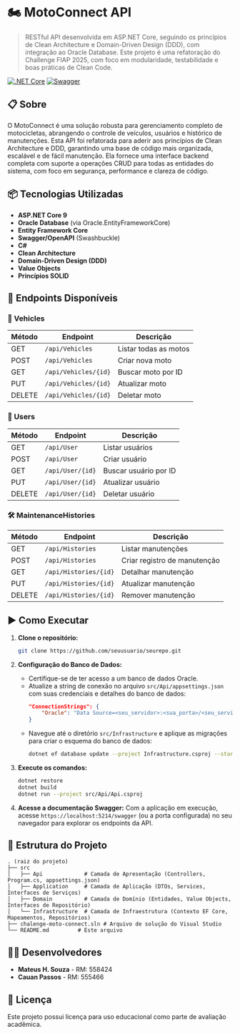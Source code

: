 # 🏍️ MotoConnect API

> RESTful API desenvolvida em ASP.NET Core, seguindo os princípios de Clean Architecture e Domain-Driven Design (DDD), com integração ao Oracle Database. Este projeto é uma refatoração do Challenge FIAP 2025, com foco em modularidade, testabilidade e boas práticas de Clean Code.

[![.NET Core](https://img.shields.io/badge/.NET%20Core-8.0-512BD4?style=flat-square&logo=dotnet)](https://dotnet.microsoft.com/)
[![Swagger](https://img.shields.io/badge/Swagger-85EA2D?style=flat-square&logo=swagger&logoColor=black)](https://swagger.io/)

## 📋 Sobre

O MotoConnect é uma solução robusta para gerenciamento completo de motocicletas, abrangendo o controle de veículos, usuários e histórico de manutenções. Esta API foi refatorada para aderir aos princípios de Clean Architecture e DDD, garantindo uma base de código mais organizada, escalável e de fácil manutenção. Ela fornece uma interface backend completa com suporte a operações CRUD para todas as entidades do sistema, com foco em segurança, performance e clareza de código.

## 📦 Tecnologias Utilizadas

- **ASP.NET Core 9**
- **Oracle Database** (via Oracle.EntityFrameworkCore)
- **Entity Framework Core**
- **Swagger/OpenAPI** (Swashbuckle)
- **C#**
- **Clean Architecture**
- **Domain-Driven Design (DDD)**
- **Value Objects**
- **Princípios SOLID**

## 🔗 Endpoints Disponíveis

### 🔧 Vehicles

| Método | Endpoint | Descrição |
|--------|----------|-----------|
| GET | `/api/Vehicles` | Listar todas as motos |
| POST | `/api/Vehicles` | Criar nova moto |
| GET | `/api/Vehicles/{id}` | Buscar moto por ID |
| PUT | `/api/Vehicles/{id}` | Atualizar moto |
| DELETE | `/api/Vehicles/{id}` | Deletar moto |

### 👤 Users

| Método | Endpoint | Descrição |
|--------|----------|-----------|
| GET | `/api/User` | Listar usuários |
| POST | `/api/User` | Criar usuário |
| GET | `/api/User/{id}` | Buscar usuário por ID |
| PUT | `/api/User/{id}` | Atualizar usuário |
| DELETE | `/api/User/{id}` | Deletar usuário |

### 🛠️ MaintenanceHistories

| Método | Endpoint | Descrição |
|--------|----------|-----------|
| GET | `/api/Histories` | Listar manutenções |
| POST | `/api/Histories` | Criar registro de manutenção |
| GET | `/api/Histories/{id}` | Detalhar manutenção |
| PUT | `/api/Histories/{id}` | Atualizar manutenção |
| DELETE | `/api/Histories/{id}` | Remover manutenção |

## ▶️ Como Executar

1. **Clone o repositório:**
   ```bash
   git clone https://github.com/seuusuario/seurepo.git
   ```

2. **Configuração do Banco de Dados:**
   - Certifique-se de ter acesso a um banco de dados Oracle.
   - Atualize a string de conexão no arquivo `src/Api/appsettings.json` com suas credenciais e detalhes do banco de dados:
     ```json
     "ConnectionStrings": {
         "Oracle": "Data Source=<seu_servidor>:<sua_porta>/<seu_servico>;User ID=<seu_usuario>;Password=<sua_senha>;"
     }
     ```
   - Navegue até o diretório `src/Infrastructure` e aplique as migrações para criar o esquema do banco de dados:
     ```bash
     dotnet ef database update --project Infrastructure.csproj --startup-project ../Api/Api.csproj
     ```

3. **Execute os comandos:**
   ```bash
   dotnet restore
   dotnet build
   dotnet run --project src/Api/Api.csproj
   ```

4. **Acesse a documentação Swagger:**
   Com a aplicação em execução, acesse `https://localhost:5214/swagger` (ou a porta configurada) no seu navegador para explorar os endpoints da API.

## 📁 Estrutura do Projeto

```
. (raiz do projeto)
├── src
│   ├── Api             # Camada de Apresentação (Controllers, Program.cs, appsettings.json)
│   ├── Application     # Camada de Aplicação (DTOs, Services, Interfaces de Serviços)
│   ├── Domain          # Camada de Domínio (Entidades, Value Objects, Interfaces de Repositório)
│   └── Infrastructure  # Camada de Infraestrutura (Contexto EF Core, Mapeamentos, Repositórios)
├── chalenge-moto-connect.sln # Arquivo de solução do Visual Studio
└── README.md         # Este arquivo
```

## 👨‍💻 Desenvolvedores

- **Mateus H. Souza** - RM: 558424
- **Cauan Passos** - RM: 555466

## 📄 Licença

Este projeto possui licença para uso educacional como parte de avaliação acadêmica.


